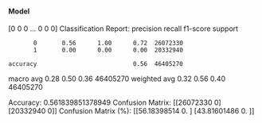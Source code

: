#### Model
[0 0 0 ... 0 0 0]
Classification Report:
              precision    recall  f1-score   support

           0       0.56      1.00      0.72  26072330
           1       0.00      0.00      0.00  20332940

    accuracy                           0.56  46405270
   macro avg       0.28      0.50      0.36  46405270
weighted avg       0.32      0.56      0.40  46405270

Accuracy: 0.561839851378949
Confusion Matrix:
[[26072330        0]
 [20332940        0]]
Confusion Matrix (%):
[[56.18398514  0.        ]
 [43.81601486  0.        ]]
